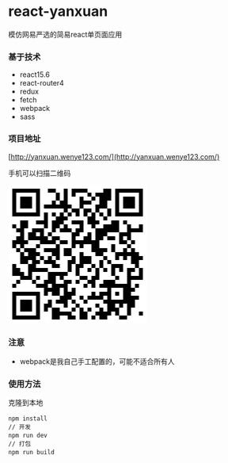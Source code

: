 # react-yanxuan
模仿网易严选的简易react单页面应用

### 基于技术
- react15.6
- react-router4
- redux
- fetch
- webpack
- sass

### 项目地址
[http://yanxuan.wenye123.com/](http://yanxuan.wenye123.com/)

手机可以扫描二维码

![二维码](./logo.png)

### 注意
- webpack是我自己手工配置的，可能不适合所有人

### 使用方法
克隆到本地
```bash
npm install
// 开发
npm run dev
// 打包
npm run build
```